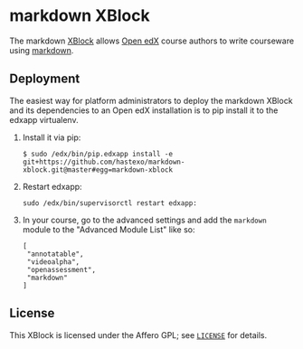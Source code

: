 # markdown XBlock

The markdown [XBlock](https://xblock.readthedocs.org/en/latest/) allows [Open
edX](https://open.edx.org/) course authors to write courseware using
[markdown](http://daringfireball.net/projects/markdown/).


## Deployment

The easiest way for platform administrators to deploy the markdown XBlock and
its dependencies to an Open edX installation is to pip install it to the edxapp
virtualenv.

1. Install it via pip:

    ```
    $ sudo /edx/bin/pip.edxapp install -e git+https://github.com/hastexo/markdown-xblock.git@master#egg=markdown-xblock
    ```

2. Restart edxapp:

    ```
    sudo /edx/bin/supervisorctl restart edxapp:
    ```

3. In your course, go to the advanced settings and add the `markdown` module to 
   the "Advanced Module List" like so:
   ```
   [
    "annotatable",
    "videoalpha",
    "openassessment",
    "markdown"
   ]
   ```

## License

This XBlock is licensed under the Affero GPL; see [`LICENSE`](LICENSE)
for details.
